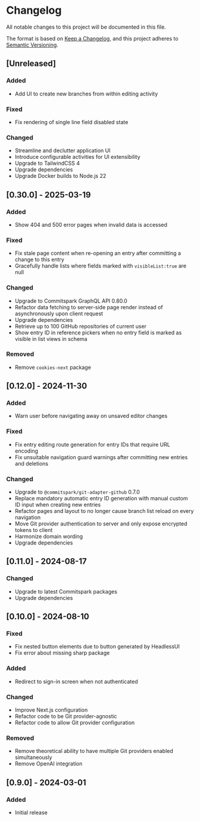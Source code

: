 # Changelog

All notable changes to this project will be documented in this file.

The format is based on [Keep a Changelog](https://keepachangelog.com/en/1.0.0/),
and this project adheres to [Semantic Versioning](https://semver.org/spec/v2.0.0.html).

## [Unreleased]

### Added

- Add UI to create new branches from within editing activity

### Fixed

- Fix rendering of single line field disabled state

### Changed

- Streamline and declutter application UI
- Introduce configurable activities for UI extensibility
- Upgrade to TailwindCSS 4
- Upgrade dependencies
- Upgrade Docker builds to Node.js 22

## [0.30.0] - 2025-03-19

### Added

- Show 404 and 500 error pages when invalid data is accessed

### Fixed

- Fix stale page content when re-opening an entry after committing a change to this entry
- Gracefully handle lists where fields marked with `visibleList:true` are null

### Changed

- Upgrade to Commitspark GraphQL API 0.80.0
- Refactor data fetching to server-side page render instead of asynchronously upon client request
- Upgrade dependencies
- Retrieve up to 100 GitHub repositories of current user
- Show entry ID in reference pickers when no entry field is marked as visible in list views in schema

### Removed

- Remove `cookies-next` package

## [0.12.0] - 2024-11-30

### Added

- Warn user before navigating away on unsaved editor changes

### Fixed

- Fix entry editing route generation for entry IDs that require URL encoding
- Fix unsuitable navigation guard warnings after committing new entries and deletions

### Changed

- Upgrade to `@commitspark/git-adapter-github` 0.7.0
- Replace mandatory automatic entry ID generation with manual custom ID input when creating new entries
- Refactor pages and layout to no longer cause branch list reload on every navigation
- Move Git provider authentication to server and only expose encrypted tokens to client
- Harmonize domain wording
- Upgrade dependencies

## [0.11.0] - 2024-08-17

### Changed

- Upgrade to latest Commitspark packages
- Upgrade dependencies

## [0.10.0] - 2024-08-10

### Fixed

- Fix nested button elements due to button generated by HeadlessUI
- Fix error about missing sharp package

### Added

- Redirect to sign-in screen when not authenticated

### Changed

- Improve Next.js configuration
- Refactor code to be Git provider-agnostic
- Refactor code to allow Git provider configuration

### Removed

- Remove theoretical ability to have multiple Git providers enabled simultaneously
- Remove OpenAI integration

## [0.9.0] - 2024-03-01

### Added

- Initial release
